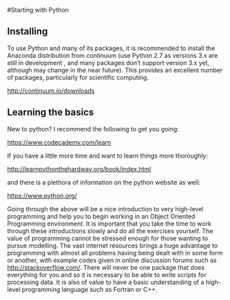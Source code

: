 #Starting with Python

## Installing
To use Python and many of its packages, it is recommended to install the Anaconda distribution from continuum (use Python 2.7 as versions 3.x are still in development , and many packages don’t support version 3.x yet, although may change in the near future). This provides an excellent number of packages, particularly for scientific computing.

http://continuum.io/downloads

## Learning the basics
New to python? I recommend the following to get you going: 

https://www.codecademy.com/learn 

If you have a little more time and want to learn things more thoroughly:

http://learnpythonthehardway.org/book/index.html 

and there is a plethora of information on the python website as well:

https://www.python.org/ 

Going through the above will be a nice introduction to very high-level programming and help you to begin working in an Object Oriented Programming environment. It is important that you take the time to work through these introductions slowly and do all the exercises yourself. The value of programming cannot be stressed enough for those wanting to pursue modelling. The vast internet resources brings a huge advantage to programming with almost all problems having being dealt with in some form or another, with example codes given in online discussion forums such as http://stackoverflow.com/. There will never be one package that does everything for you and so it is necessary to be able to write scripts for processing data. It is also of value to have a basic understanding of a high-level programming language such as Fortran or C++.
